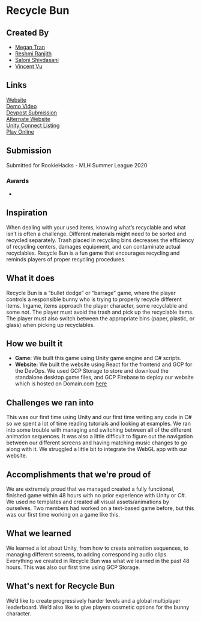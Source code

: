 # Recycle Bun

## Created By

- [Megan Tran](https://github.com/meganjtran)
- [Reshmi Ranjith](https://github.com/ReshmiCode)
- [Saloni Shivdasani](https://github.com/SaloniSS)
- [Vincent Vu](https://github.com/vincent-vu280)

## Links

[Website](https://www.recyclebun-recycleorberecycled.space/)   
[Demo Video](https://youtu.be/-E97DHI-2Z8)  
[Devpost Submission](https://devpost.com/software/recycle-bun)  
[Alternate Website](https://recycle-bun.web.app/)  
[Unity Connect Listing](https://connect.unity.com/mg/other/recycle-bun)  
[Play Online](https://recycle-bun-game.web.app/)

## Submission
Submitted for RookieHacks - MLH Summer League 2020

### Awards
-  

## Inspiration
When dealing with your used items, knowing what’s recyclable and what isn’t is often a challenge. Different materials might need to be sorted and recycled separately. Trash placed in recycling bins decreases the efficiency of recycling centers, damages equipment, and can contaminate actual recyclables. Recycle Bun is a fun game that encourages recycling and reminds players of proper recycling procedures.

## What it does
Recycle Bun is a “bullet dodge” or “barrage” game, where the player controls a responsible bunny who is trying to properly recycle different items. Ingame, items approach the player character, some recyclable and some not. The player must avoid the trash and pick up the recyclable items. The player must also switch between the appropriate bins (paper, plastic, or glass) when picking up recyclables.

## How we built it
- **Game:** We built this game using Unity game engine and C# scripts.
- **Website:** We built the website using React for the frontend and GCP for the DevOps. We used GCP Storage to store and download the standalone desktop game files, and GCP Firebase to deploy our website which is hosted on Domain.com [here](https://recyclebun-recycleorberecycled.space/)

## Challenges we ran into
This was our first time using Unity and our first time writing any code in C# so we spent a lot of time reading tutorials and looking at examples. We ran into some trouble with managing and switching between all of the different animation sequences. It was also a little difficult to figure out the navigation between our different screens and having matching music changes to go along with it. We struggled a little bit to integrate the WebGL app with our website.

## Accomplishments that we're proud of
We are extremely proud that we managed created a fully functional, finished game within 48 hours with no prior experience with Unity or C#. We used no templates and created all visual assets/animations by ourselves. Two members had worked on a text-based game before, but this was our first time working on a game like this.

## What we learned
We learned a lot about Unity, from how to create animation sequences, to managing different screens, to adding corresponding audio clips. Everything we created in Recycle Bun was what we learned in the past 48 hours. This was also our first time using GCP Storage.

## What's next for Recycle Bun
We’d like to create progressively harder levels and a global multiplayer leaderboard. We’d also like to give players cosmetic options for the bunny character.
